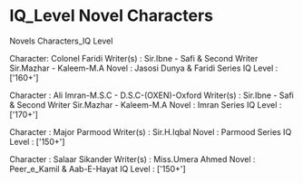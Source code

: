 # IQ_Level Novel Characters

Novels Characters_IQ Level

Character: Colonel Faridi
Writer(s) : Sir.Ibne - Safi & Second Writer Sir.Mazhar - Kaleem-M.A
Novel     : Jasosi Dunya & Faridi Series
IQ Level  : ['160+']

Character : Ali Imran-M.S.C - D.S.C-(OXEN)-Oxford
Writer(s) : Sir.Ibne - Safi & Second Writer Sir.Mazhar - Kaleem-M.A
Novel     : Imran Series
IQ Level  : ['170+']

Character : Major Parmood
Writer(s) : Sir.H.Iqbal
Novel     : Parmood Series
IQ Level  : ['150+']

Character : Salaar Sikander
Writer(s) : Miss.Umera Ahmed
Novel     : Peer_e_Kamil & Aab-E-Hayat
IQ Level  : ['150+']
